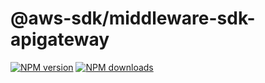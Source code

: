 # @aws-sdk/middleware-sdk-apigateway

[![NPM version](https://img.shields.io/npm/v/@aws-sdk/middleware-sdk-api-gateway/rc.svg)](https://www.npmjs.com/package/@aws-sdk/middleware-sdk-api-gateway)
[![NPM downloads](https://img.shields.io/npm/dm/@aws-sdk/middleware-sdk-api-gateway.svg)](https://www.npmjs.com/package/@aws-sdk/middleware-sdk-api-gateway)
